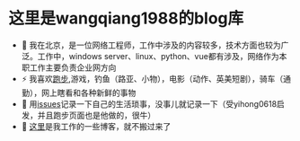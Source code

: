 # 这里是wangqiang1988的blog库
- 🔭 我在北京，是一位网络工程师，工作中涉及的内容较多，技术方面也较为广泛。工作中，windows server、linux、python、vue都有涉及，网络作为本职工作主要负责企业网方向
- ⚡ 我喜欢[跑步](https://wangqiang1988.github.io/running_page/),游戏，钓鱼（路亚、小物），电影（动作、英美短剧），骑车（通勤），网上瞎看和各种新鲜的事物 
- 💬 用[issues](https://github.com/wangqiang1988/wangqiang1988/issues)记录一下自己的生活琐事，没事儿就记录一下（受yihong0618启发，并且跑步页面也是他做的，很牛）
- 👯 [这里](https://wangqiang1988.github.io/)是我工作的一些博客，就不搬过来了

<!--
**wangqiang1988/wangqiang1988** is a ✨ _special_ ✨ repository because its `README.md` (this file) appears on your GitHub profile.

Here are some ideas to get you started:

- 🔭 I’m currently working on ...
- 🌱 I’m currently learning ...
- 👯 I’m looking to collaborate on ...
- 🤔 I’m looking for help with ...
- 💬 Ask me about ...
- 📫 How to reach me: ...
- 😄 Pronouns: ...
- ⚡ Fun fact: ...
-->

